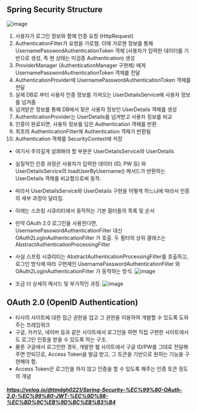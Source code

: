 ## Spring Security Structure

![image](https://github.com/seoinee/TIL/assets/96633718/01c2cf51-1de4-4015-b487-748db0c67266)

1. 사용자가 로그인 정보와 함께 인증 요청 (HttpRequest)
1. AuthenticationFilter가 요청을 가로챔. 이때 가로챈 정보를 통해 UsernamePasswordAuthenticationToken 객체 (사용자가 입력한 데이터를 기반으로 생성, 즉 현 상태는 미검증 Authentication) 생성
3. ProviderManager (AuthenticationManager 구현체) 에게 UsernamePasswordAuthenticationToken 객체를 전달
4. AuthenticationProvider에 UsernamePasswordAuthenticationToken 객체를 전달
5. 실제 DB로 부터 사용자 인증 정보를 가져오는 UserDetailsService에 사용자 정보를 넘겨줌
6. 넘겨받은 정보를 통해 DB에서 찾은 사용자 정보인 UserDetails 객체를 생성
7. AuthenticationProvider는 UserDetails를 넘겨받고 사용자 정보를 비교
8. 인증이 완료되면, 사용자 정보를 담은 Authentication 객체를 반환
9. 최초의 AuthenticationFilter에 Authentication 객체가 반환됨
10. Authentication 객체를 SecurityContext에 저장

- 여기서 주의깊게 살펴봐야 할 부분은 UserDetailsService와 UserDetails
- 실질적인 인증 과정은 사용자가 입력한 데이터 (ID, PW 등) 와 UserDetailsService의 loadUserByUsername() 메서드가 반환하는 UserDetails 객체를 비교함으로써 동작.
- 따라서 UserDetailsService와 UserDetails 구현을 어떻게 하느냐에 따라서 인증의 세부 과정이 달라짐.

- 아래는 스프링 시큐리티에서 동작하는 기본 필터들의 목록 및 순서
- 만약 OAuth 2.0 로그인을 사용한다면, UsernamePasswordAuthenticationFilter 대신 OAuth2LoginAuthenticationFilter 가 호출. 두 필터의 상위 클래스는 AbstractAuthenticationProcessingFilter
- 사실 스프링 시큐리티는 AbstractAuthenticationProcessingFilter를 호출하고, 로그인 방식에 따라 구현체인 UsernamePasswordAuthenticationFilter 와 OAuth2LoginAuthenticationFilter 가 동작하는 방식.
![image](https://github.com/seoinee/TIL/assets/96633718/746c53bd-2559-4a22-85a7-ff3cb27d55d9)

- 조금 더 상세히 메서드 및 부가적인 과정.
![image](https://github.com/seoinee/TIL/assets/96633718/da781561-500d-4189-9b05-832ed1f2aaff)

## OAuth 2.0 (OpenID Authentication)
- 타사의 사이트에 대한 접근 권한을 업고 그 권한을 이용하여 개발할 수 있도록 도와주는 프레임워크
- 구글, 카카오, 네이버 등과 같은 사이트에서 로그인을 하면 직접 구현한 사이트에서도 로그인 인증을 받을 수 있도록 하는 구조.
- 물론 구글에서 로그인한 경우, 개발한 웹 사이트에서 구글 ID/PW를 그대로 전달해주면 안되므로, Access Token을 발급 받고, 그 토큰을 기반으로 원하는 기능을 구현해야 함.
- Access Token은 로그인을 하지 않고 인증을 할 수 있도록 해주는 인증 토큰 정도의 개념


##### https://velog.io/@tmdgh0221/Spring-Security-%EC%99%80-OAuth-2.0-%EC%99%80-JWT-%EC%9D%98-%EC%BD%9C%EB%9D%BC%EB%B3%B4
